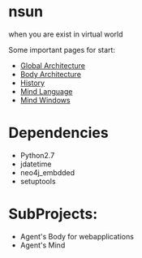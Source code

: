 nsun
====

when you are exist in virtual world

Some important pages for start:
* [Global Architecture](https://github.com/meahmadi/nsun/wiki/Architecture)
* [Body Architecture](https://github.com/meahmadi/nsun/wiki/Body)
* [History](https://github.com/meahmadi/nsun/wiki/History)
* [Mind Language](https://github.com/meahmadi/nsun/wiki/Language)
* [Mind Windows](https://github.com/meahmadi/nsun/wiki/MindWindows)

Dependencies
====

- Python2.7
- jdatetime
- neo4j_embdded
- setuptools


SubProjects:
====

- Agent's Body for webapplications
- Agent's Mind
